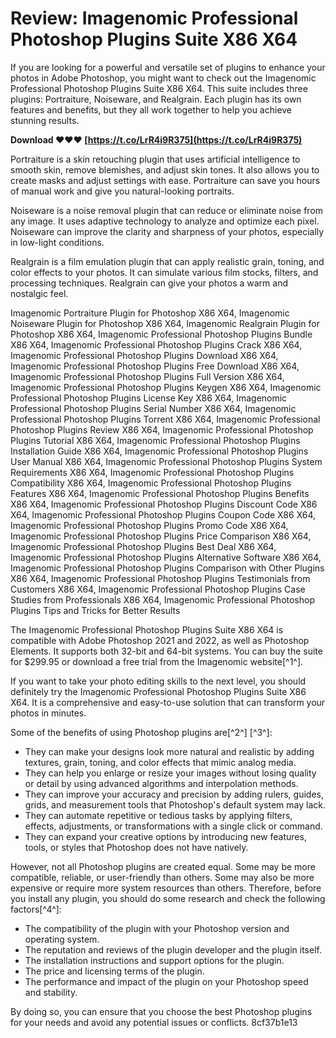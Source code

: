 
 
# Review: Imagenomic Professional Photoshop Plugins Suite X86 X64
 
If you are looking for a powerful and versatile set of plugins to enhance your photos in Adobe Photoshop, you might want to check out the Imagenomic Professional Photoshop Plugins Suite X86 X64. This suite includes three plugins: Portraiture, Noiseware, and Realgrain. Each plugin has its own features and benefits, but they all work together to help you achieve stunning results.
 
**Download ❤❤❤ [https://t.co/LrR4i9R375](https://t.co/LrR4i9R375)**


 
Portraiture is a skin retouching plugin that uses artificial intelligence to smooth skin, remove blemishes, and adjust skin tones. It also allows you to create masks and adjust settings with ease. Portraiture can save you hours of manual work and give you natural-looking portraits.
 
Noiseware is a noise removal plugin that can reduce or eliminate noise from any image. It uses adaptive technology to analyze and optimize each pixel. Noiseware can improve the clarity and sharpness of your photos, especially in low-light conditions.
 
Realgrain is a film emulation plugin that can apply realistic grain, toning, and color effects to your photos. It can simulate various film stocks, filters, and processing techniques. Realgrain can give your photos a warm and nostalgic feel.
 
Imagenomic Portraiture Plugin for Photoshop X86 X64,  Imagenomic Noiseware Plugin for Photoshop X86 X64,  Imagenomic Realgrain Plugin for Photoshop X86 X64,  Imagenomic Professional Photoshop Plugins Bundle X86 X64,  Imagenomic Professional Photoshop Plugins Crack X86 X64,  Imagenomic Professional Photoshop Plugins Download X86 X64,  Imagenomic Professional Photoshop Plugins Free Download X86 X64,  Imagenomic Professional Photoshop Plugins Full Version X86 X64,  Imagenomic Professional Photoshop Plugins Keygen X86 X64,  Imagenomic Professional Photoshop Plugins License Key X86 X64,  Imagenomic Professional Photoshop Plugins Serial Number X86 X64,  Imagenomic Professional Photoshop Plugins Torrent X86 X64,  Imagenomic Professional Photoshop Plugins Review X86 X64,  Imagenomic Professional Photoshop Plugins Tutorial X86 X64,  Imagenomic Professional Photoshop Plugins Installation Guide X86 X64,  Imagenomic Professional Photoshop Plugins User Manual X86 X64,  Imagenomic Professional Photoshop Plugins System Requirements X86 X64,  Imagenomic Professional Photoshop Plugins Compatibility X86 X64,  Imagenomic Professional Photoshop Plugins Features X86 X64,  Imagenomic Professional Photoshop Plugins Benefits X86 X64,  Imagenomic Professional Photoshop Plugins Discount Code X86 X64,  Imagenomic Professional Photoshop Plugins Coupon Code X86 X64,  Imagenomic Professional Photoshop Plugins Promo Code X86 X64,  Imagenomic Professional Photoshop Plugins Price Comparison X86 X64,  Imagenomic Professional Photoshop Plugins Best Deal X86 X64,  Imagenomic Professional Photoshop Plugins Alternative Software X86 X64,  Imagenomic Professional Photoshop Plugins Comparison with Other Plugins X86 X64,  Imagenomic Professional Photoshop Plugins Testimonials from Customers X86 X64,  Imagenomic Professional Photoshop Plugins Case Studies from Professionals X86 X64,  Imagenomic Professional Photoshop Plugins Tips and Tricks for Better Results
 
The Imagenomic Professional Photoshop Plugins Suite X86 X64 is compatible with Adobe Photoshop 2021 and 2022, as well as Photoshop Elements. It supports both 32-bit and 64-bit systems. You can buy the suite for $299.95 or download a free trial from the Imagenomic website[^1^].
 
If you want to take your photo editing skills to the next level, you should definitely try the Imagenomic Professional Photoshop Plugins Suite X86 X64. It is a comprehensive and easy-to-use solution that can transform your photos in minutes.
  
Some of the benefits of using Photoshop plugins are[^2^] [^3^]:
 
- They can make your designs look more natural and realistic by adding textures, grain, toning, and color effects that mimic analog media.
- They can help you enlarge or resize your images without losing quality or detail by using advanced algorithms and interpolation methods.
- They can improve your accuracy and precision by adding rulers, guides, grids, and measurement tools that Photoshop's default system may lack.
- They can automate repetitive or tedious tasks by applying filters, effects, adjustments, or transformations with a single click or command.
- They can expand your creative options by introducing new features, tools, or styles that Photoshop does not have natively.

However, not all Photoshop plugins are created equal. Some may be more compatible, reliable, or user-friendly than others. Some may also be more expensive or require more system resources than others. Therefore, before you install any plugin, you should do some research and check the following factors[^4^]:

- The compatibility of the plugin with your Photoshop version and operating system.
- The reputation and reviews of the plugin developer and the plugin itself.
- The installation instructions and support options for the plugin.
- The price and licensing terms of the plugin.
- The performance and impact of the plugin on your Photoshop speed and stability.

By doing so, you can ensure that you choose the best Photoshop plugins for your needs and avoid any potential issues or conflicts.
 8cf37b1e13
 
